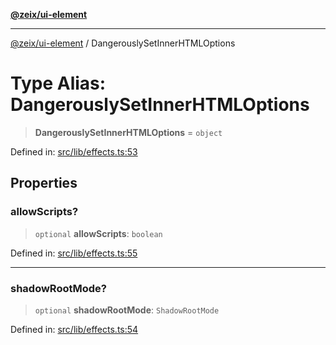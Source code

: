 [**@zeix/ui-element**](../README.md)

***

[@zeix/ui-element](../globals.md) / DangerouslySetInnerHTMLOptions

# Type Alias: DangerouslySetInnerHTMLOptions

> **DangerouslySetInnerHTMLOptions** = `object`

Defined in: [src/lib/effects.ts:53](https://github.com/zeixcom/ui-element/blob/019cf77c80beb600bfb17e452913f013b9d638c1/src/lib/effects.ts#L53)

## Properties

### allowScripts?

> `optional` **allowScripts**: `boolean`

Defined in: [src/lib/effects.ts:55](https://github.com/zeixcom/ui-element/blob/019cf77c80beb600bfb17e452913f013b9d638c1/src/lib/effects.ts#L55)

***

### shadowRootMode?

> `optional` **shadowRootMode**: `ShadowRootMode`

Defined in: [src/lib/effects.ts:54](https://github.com/zeixcom/ui-element/blob/019cf77c80beb600bfb17e452913f013b9d638c1/src/lib/effects.ts#L54)
